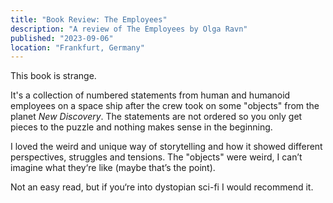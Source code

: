 ```yaml
---
title: "Book Review: The Employees"
description: "A review of The Employees by Olga Ravn"
published: "2023-09-06"
location: "Frankfurt, Germany"
---
```


This book is strange.

It's a collection of numbered statements from human and humanoid employees on a 
space ship after the crew took on some "objects" from the planet 
_New Discovery_. 
The statements are not ordered so you only get pieces to the puzzle and nothing 
makes sense in the beginning.

<!-- more -->

I loved the weird and unique way of storytelling and how it showed different 
perspectives, struggles and tensions. 
The "objects" were weird, I can’t imagine what they‘re like (maybe that’s the 
point).

Not an easy read, but if you‘re into dystopian sci-fi I would recommend it.

